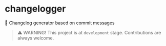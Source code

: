 # changelogger
📝 Changelog generator based on commit messages

> ⚠️ WARNING! This project is at `development` stage. Contributions are always welcome.
